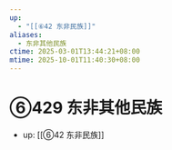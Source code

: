 ```yaml
---
up:
  - "[[⑥42 东非民族]]"
aliases:
  - 东非其他民族
ctime: 2025-03-01T13:44:21+08:00
mtime: 2025-10-01T11:40:30+08:00
---
```


# ⑥429 东非其他民族

- up: [[⑥42 东非民族]]
